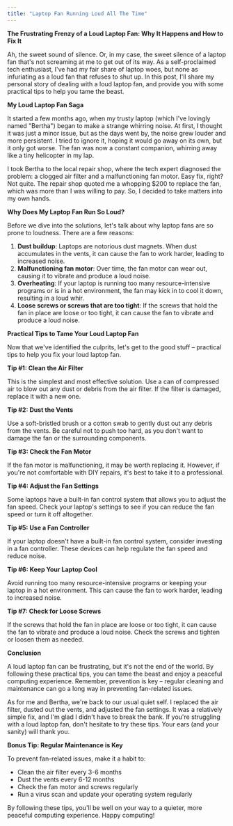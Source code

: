 ```yaml
---
title: "Laptop Fan Running Loud All The Time"
---
```


**The Frustrating Frenzy of a Loud Laptop Fan: Why It Happens and How to Fix It**

 Ah, the sweet sound of silence. Or, in my case, the sweet silence of a laptop fan that's not screaming at me to get out of its way. As a self-proclaimed tech enthusiast, I've had my fair share of laptop woes, but none as infuriating as a loud fan that refuses to shut up. In this post, I'll share my personal story of dealing with a loud laptop fan, and provide you with some practical tips to help you tame the beast.

**My Loud Laptop Fan Saga**

It started a few months ago, when my trusty laptop (which I've lovingly named "Bertha") began to make a strange whirring noise. At first, I thought it was just a minor issue, but as the days went by, the noise grew louder and more persistent. I tried to ignore it, hoping it would go away on its own, but it only got worse. The fan was now a constant companion, whirring away like a tiny helicopter in my lap.

I took Bertha to the local repair shop, where the tech expert diagnosed the problem: a clogged air filter and a malfunctioning fan motor. Easy fix, right? Not quite. The repair shop quoted me a whopping $200 to replace the fan, which was more than I was willing to pay. So, I decided to take matters into my own hands.

**Why Does My Laptop Fan Run So Loud?**

Before we dive into the solutions, let's talk about why laptop fans are so prone to loudness. There are a few reasons:

1. **Dust buildup**: Laptops are notorious dust magnets. When dust accumulates in the vents, it can cause the fan to work harder, leading to increased noise.
2. **Malfunctioning fan motor**: Over time, the fan motor can wear out, causing it to vibrate and produce a loud noise.
3. **Overheating**: If your laptop is running too many resource-intensive programs or is in a hot environment, the fan may kick in to cool it down, resulting in a loud whir.
4. **Loose screws or screws that are too tight**: If the screws that hold the fan in place are loose or too tight, it can cause the fan to vibrate and produce a loud noise.

**Practical Tips to Tame Your Loud Laptop Fan**

Now that we've identified the culprits, let's get to the good stuff – practical tips to help you fix your loud laptop fan.

**Tip #1: Clean the Air Filter**

This is the simplest and most effective solution. Use a can of compressed air to blow out any dust or debris from the air filter. If the filter is damaged, replace it with a new one.

**Tip #2: Dust the Vents**

Use a soft-bristled brush or a cotton swab to gently dust out any debris from the vents. Be careful not to push too hard, as you don't want to damage the fan or the surrounding components.

**Tip #3: Check the Fan Motor**

If the fan motor is malfunctioning, it may be worth replacing it. However, if you're not comfortable with DIY repairs, it's best to take it to a professional.

**Tip #4: Adjust the Fan Settings**

Some laptops have a built-in fan control system that allows you to adjust the fan speed. Check your laptop's settings to see if you can reduce the fan speed or turn it off altogether.

**Tip #5: Use a Fan Controller**

If your laptop doesn't have a built-in fan control system, consider investing in a fan controller. These devices can help regulate the fan speed and reduce noise.

**Tip #6: Keep Your Laptop Cool**

Avoid running too many resource-intensive programs or keeping your laptop in a hot environment. This can cause the fan to work harder, leading to increased noise.

**Tip #7: Check for Loose Screws**

If the screws that hold the fan in place are loose or too tight, it can cause the fan to vibrate and produce a loud noise. Check the screws and tighten or loosen them as needed.

**Conclusion**

A loud laptop fan can be frustrating, but it's not the end of the world. By following these practical tips, you can tame the beast and enjoy a peaceful computing experience. Remember, prevention is key – regular cleaning and maintenance can go a long way in preventing fan-related issues.

As for me and Bertha, we're back to our usual quiet self. I replaced the air filter, dusted out the vents, and adjusted the fan settings. It was a relatively simple fix, and I'm glad I didn't have to break the bank. If you're struggling with a loud laptop fan, don't hesitate to try these tips. Your ears (and your sanity) will thank you.

**Bonus Tip: Regular Maintenance is Key**

To prevent fan-related issues, make it a habit to:

* Clean the air filter every 3-6 months
* Dust the vents every 6-12 months
* Check the fan motor and screws regularly
* Run a virus scan and update your operating system regularly

By following these tips, you'll be well on your way to a quieter, more peaceful computing experience. Happy computing!
